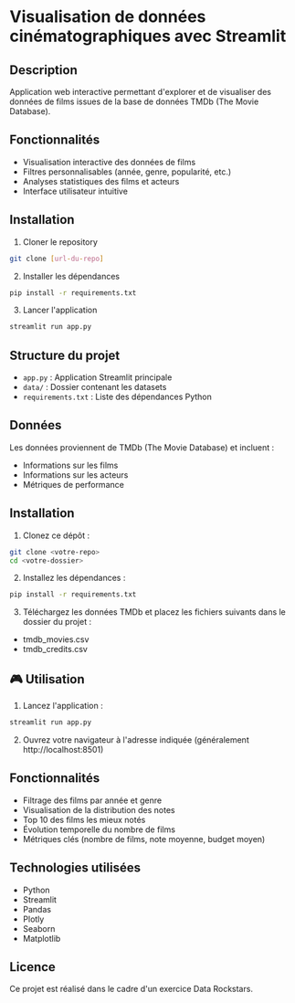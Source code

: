 # Visualisation de données cinématographiques avec Streamlit

## Description
Application web interactive permettant d'explorer et de visualiser des données de films issues de la base de données TMDb (The Movie Database).

## Fonctionnalités
- Visualisation interactive des données de films
- Filtres personnalisables (année, genre, popularité, etc.)
- Analyses statistiques des films et acteurs
- Interface utilisateur intuitive

## Installation

1. Cloner le repository
```bash
git clone [url-du-repo]
```

2. Installer les dépendances
```bash
pip install -r requirements.txt
```

3. Lancer l'application
```bash
streamlit run app.py
```

## Structure du projet
- `app.py` : Application Streamlit principale
- `data/` : Dossier contenant les datasets
- `requirements.txt` : Liste des dépendances Python

## Données
Les données proviennent de TMDb (The Movie Database) et incluent :
- Informations sur les films
- Informations sur les acteurs
- Métriques de performance

## Installation

1. Clonez ce dépôt :
```bash
git clone <votre-repo>
cd <votre-dossier>
```

2. Installez les dépendances :
```bash
pip install -r requirements.txt
```

3. Téléchargez les données TMDb et placez les fichiers suivants dans le dossier du projet :
- tmdb_movies.csv
- tmdb_credits.csv

## 🎮 Utilisation

1. Lancez l'application :
```bash
streamlit run app.py
```

2. Ouvrez votre navigateur à l'adresse indiquée (généralement http://localhost:8501)

## Fonctionnalités

- Filtrage des films par année et genre
- Visualisation de la distribution des notes
- Top 10 des films les mieux notés
- Évolution temporelle du nombre de films
- Métriques clés (nombre de films, note moyenne, budget moyen)

## Technologies utilisées

- Python
- Streamlit
- Pandas
- Plotly
- Seaborn
- Matplotlib

## Licence

Ce projet est réalisé dans le cadre d'un exercice Data Rockstars. 